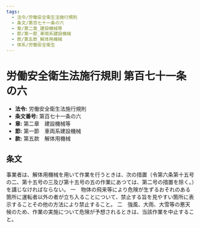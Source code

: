 ```yaml
---
tags:
  - 法令/労働安全衛生法施行規則
  - 条文/第百七十一条の六
  - 章/第二章_建設機械等
  - 節/第一節_車両系建設機械
  - 款/第五款_解体用機械
  - 体系/労働安全衛生
---
```

# 労働安全衛生法施行規則 第百七十一条の六

- **法令:** 労働安全衛生法施行規則
- **条文番号:** 第百七十一条の六
- **章:** 第二章　建設機械等
- **節:** 第一節　車両系建設機械
- **款:** 第五款　解体用機械

## 条文
事業者は、解体用機械を用いて作業を行うときは、次の措置（令第六条第十五号の二、第十五号の三及び第十五号の五の作業にあつては、第二号の措置を除く。）を講じなければならない。
一　物体の飛来等により危険が生ずるおそれのある箇所に運転者以外の者が立ち入ることについて、禁止する旨を見やすい箇所に表示することその他の方法により禁止すること。
二　強風、大雨、大雪等の悪天候のため、作業の実施について危険が予想されるときは、当該作業を中止すること。

